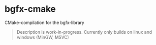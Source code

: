 # bgfx-cmake
CMake-compilation for the bgfx-library

> Description is work-in-progress.
> Currently only builds on linux and windows (MinGW, MSVC)
